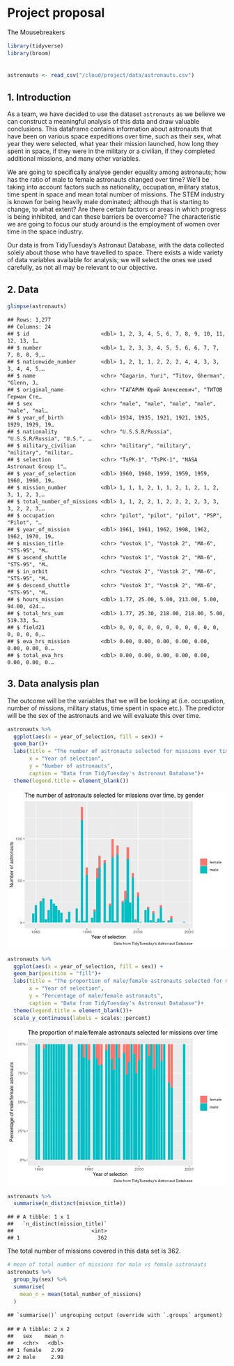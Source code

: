 Project proposal
================
The Mousebreakers

``` r
library(tidyverse)
library(broom)


astronauts <- read_csv("/cloud/project/data/astronauts.csv")
```

## 1\. Introduction

As a team, we have decided to use the dataset `astronauts` as we believe
we can construct a meaningful analysis of this data and draw valuable
conclusions. This dataframe contains information about astronauts that
have been on various space expeditions over time, such as their sex,
what year they were selected, what year their mission launched, how long
they spent in space, if they were in the military or a civilian, if they
completed additional missions, and many other variables.

We are going to specifically analyse gender equality among astronauts;
how has the ratio of male to female astronauts changed over time? We’ll
be taking into account factors such as nationality, occupation, military
status, time spent in space and mean total number of missions. The STEM
industry is known for being heavily male dominated; although that is
starting to change, to what extent? Are there certain factors or areas
in which progress is being inhibited, and can these barriers be
overcome? The characteristic we are going to focus our study around is
the employment of women over time in the space industry.

Our data is from TidyTuesday’s Astronaut Database, with the data
collected solely about those who have travelled to space. There exists a
wide variety of data variables available for analysis; we will select
the ones we used carefully, as not all may be relevant to our objective.

## 2\. Data

``` r
glimpse(astronauts)
```

    ## Rows: 1,277
    ## Columns: 24
    ## $ id                       <dbl> 1, 2, 3, 4, 5, 6, 7, 8, 9, 10, 11, 12, 13, 1…
    ## $ number                   <dbl> 1, 2, 3, 3, 4, 5, 5, 6, 6, 7, 7, 7, 8, 8, 9,…
    ## $ nationwide_number        <dbl> 1, 2, 1, 1, 2, 2, 2, 4, 4, 3, 3, 3, 4, 4, 5,…
    ## $ name                     <chr> "Gagarin, Yuri", "Titov, Gherman", "Glenn, J…
    ## $ original_name            <chr> "ГАГАРИН Юрий Алексеевич", "ТИТОВ Герман Сте…
    ## $ sex                      <chr> "male", "male", "male", "male", "male", "mal…
    ## $ year_of_birth            <dbl> 1934, 1935, 1921, 1921, 1925, 1929, 1929, 19…
    ## $ nationality              <chr> "U.S.S.R/Russia", "U.S.S.R/Russia", "U.S.", …
    ## $ military_civilian        <chr> "military", "military", "military", "militar…
    ## $ selection                <chr> "TsPK-1", "TsPK-1", "NASA Astronaut Group 1"…
    ## $ year_of_selection        <dbl> 1960, 1960, 1959, 1959, 1959, 1960, 1960, 19…
    ## $ mission_number           <dbl> 1, 1, 1, 2, 1, 1, 2, 1, 2, 1, 2, 3, 1, 2, 1,…
    ## $ total_number_of_missions <dbl> 1, 1, 2, 2, 1, 2, 2, 2, 2, 3, 3, 3, 2, 2, 3,…
    ## $ occupation               <chr> "pilot", "pilot", "pilot", "PSP", "Pilot", "…
    ## $ year_of_mission          <dbl> 1961, 1961, 1962, 1998, 1962, 1962, 1970, 19…
    ## $ mission_title            <chr> "Vostok 1", "Vostok 2", "MA-6", "STS-95", "M…
    ## $ ascend_shuttle           <chr> "Vostok 1", "Vostok 2", "MA-6", "STS-95", "M…
    ## $ in_orbit                 <chr> "Vostok 2", "Vostok 2", "MA-6", "STS-95", "M…
    ## $ descend_shuttle          <chr> "Vostok 3", "Vostok 2", "MA-6", "STS-95", "M…
    ## $ hours_mission            <dbl> 1.77, 25.00, 5.00, 213.00, 5.00, 94.00, 424.…
    ## $ total_hrs_sum            <dbl> 1.77, 25.30, 218.00, 218.00, 5.00, 519.33, 5…
    ## $ field21                  <dbl> 0, 0, 0, 0, 0, 0, 0, 0, 0, 0, 0, 0, 0, 0, 0,…
    ## $ eva_hrs_mission          <dbl> 0.00, 0.00, 0.00, 0.00, 0.00, 0.00, 0.00, 0.…
    ## $ total_eva_hrs            <dbl> 0.00, 0.00, 0.00, 0.00, 0.00, 0.00, 0.00, 0.…

## 3\. Data analysis plan

The outcome will be the variables that we will be looking at
(i.e. occupation, number of missions, military status, time spent in
space etc.). The predictor will be the sex of the astronauts and we will
evaluate this over time.

``` r
astronauts %>%
  ggplot(aes(x = year_of_selection, fill = sex)) + 
  geom_bar()+
  labs(title = "The number of astronauts selected for missions over time, by gender",
       x = "Year of selection",
       y = "Number of astronauts",
       caption = "Data from TidyTuesday's Astronaut Database")+
  theme(legend.title = element_blank())
```

![](proposal_files/figure-gfm/year_and_sex-1.png)<!-- -->

``` r
astronauts %>%
  ggplot(aes(x = year_of_selection, fill = sex)) + 
  geom_bar(position = "fill")+
  labs(title = "The proportion of male/female astronauts selected for missions over time",
       x = "Year of selection",
       y = "Percentage of male/female astronauts",
       caption = "Data from TidyTuesday's Astronaut Database")+
  theme(legend.title = element_blank())+
  scale_y_continuous(labels = scales::percent)
```

![](proposal_files/figure-gfm/year_and_sex-2.png)<!-- -->

``` r
astronauts %>%
  summarise(n_distinct(mission_title))
```

    ## # A tibble: 1 x 1
    ##   `n_distinct(mission_title)`
    ##                         <int>
    ## 1                         362

The total number of missions covered in this data set is 362.

``` r
# mean of total number of missions for male vs female astronauts
astronauts %>%
  group_by(sex) %>%
  summarise(
    mean_n = mean(total_number_of_missions)
  ) 
```

    ## `summarise()` ungrouping output (override with `.groups` argument)

    ## # A tibble: 2 x 2
    ##   sex    mean_n
    ##   <chr>   <dbl>
    ## 1 female   2.99
    ## 2 male     2.98

